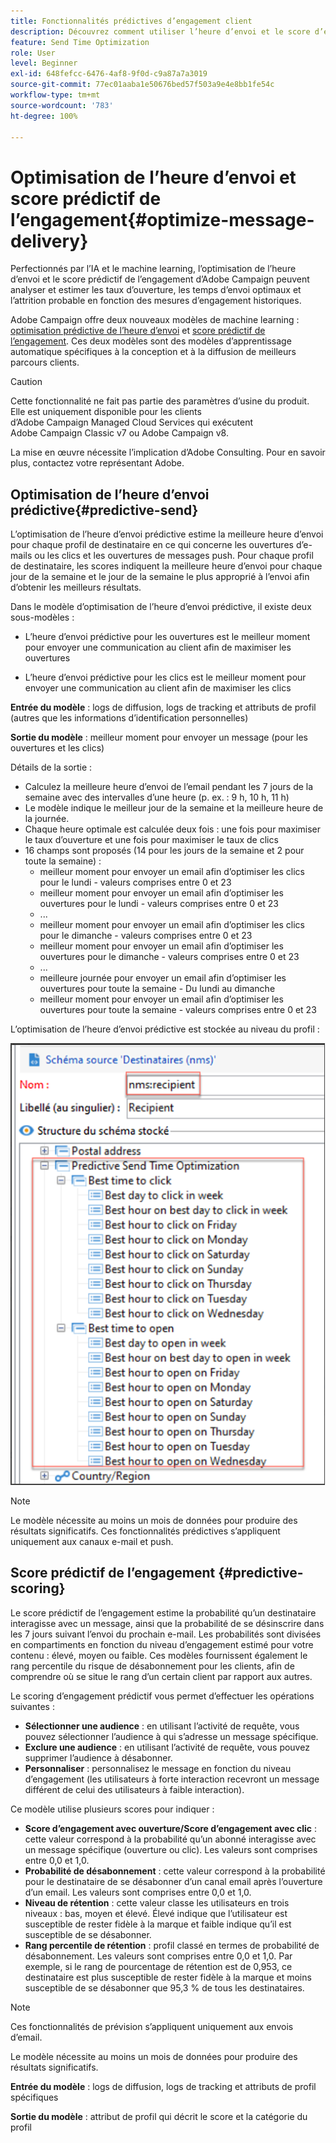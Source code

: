 ```yaml
---
title: Fonctionnalités prédictives d’engagement client
description: Découvrez comment utiliser l’heure d’envoi et le score d’engagement prédictifs
feature: Send Time Optimization
role: User
level: Beginner
exl-id: 648fefcc-6476-4af8-9f0d-c9a87a7a3019
source-git-commit: 77ec01aaba1e50676bed57f503a9e4e8bb1fe54c
workflow-type: tm+mt
source-wordcount: '783'
ht-degree: 100%

---
```


# Optimisation de l’heure d’envoi et score prédictif de l’engagement{#optimize-message-delivery}

Perfectionnés par l’IA et le machine learning, l’optimisation de l’heure d’envoi et le score prédictif de l’engagement d’Adobe Campaign peuvent analyser et estimer les taux d’ouverture, les temps d’envoi optimaux et l’attrition probable en fonction des mesures d’engagement historiques.

Adobe Campaign offre deux nouveaux modèles de machine learning : [optimisation prédictive de l’heure d’envoi](#predictive-send) et [score prédictif de l’engagement](#predictive-scoring). Ces deux modèles sont des modèles d’apprentissage automatique spécifiques à la conception et à la diffusion de meilleurs parcours clients.

>[!CAUTION]
>
>Cette fonctionnalité ne fait pas partie des paramètres d’usine du produit. Elle est uniquement disponible pour les clients d’Adobe Campaign Managed Cloud Services qui exécutent Adobe Campaign Classic v7 ou Adobe Campaign v8.
>
>La mise en œuvre nécessite l’implication d’Adobe Consulting. Pour en savoir plus, contactez votre représentant Adobe.
>


## Optimisation de l’heure d’envoi prédictive{#predictive-send}

L’optimisation de l’heure d’envoi prédictive estime la meilleure heure d’envoi pour chaque profil de destinataire en ce qui concerne les ouvertures d’e-mails ou les clics et les ouvertures de messages push. Pour chaque profil de destinataire, les scores indiquent la meilleure heure d’envoi pour chaque jour de la semaine et le jour de la semaine le plus approprié à l’envoi afin d’obtenir les meilleurs résultats.

Dans le modèle d’optimisation de l’heure d’envoi prédictive, il existe deux sous-modèles :

* L’heure d’envoi prédictive pour les ouvertures est le meilleur moment pour envoyer une communication au client afin de maximiser les ouvertures

* L’heure d’envoi prédictive pour les clics est le meilleur moment pour envoyer une communication au client afin de maximiser les clics


**Entrée du modèle** : logs de diffusion, logs de tracking et attributs de profil (autres que les informations d’identification personnelles)

**Sortie du modèle** : meilleur moment pour envoyer un message (pour les ouvertures et les clics)

Détails de la sortie :

* Calculez la meilleure heure d’envoi de l’email pendant les 7 jours de la semaine avec des intervalles d’une heure (p. ex. : 9 h, 10 h, 11 h)
* Le modèle indique le meilleur jour de la semaine et la meilleure heure de la journée.
* Chaque heure optimale est calculée deux fois : une fois pour maximiser le taux d’ouverture et une fois pour maximiser le taux de clics
* 16 champs sont proposés (14 pour les jours de la semaine et 2 pour toute la semaine) :
   * meilleur moment pour envoyer un email afin d’optimiser les clics pour le lundi - valeurs comprises entre 0 et 23
   * meilleur moment pour envoyer un email afin d’optimiser les ouvertures pour le lundi - valeurs comprises entre 0 et 23
   * ...
   * meilleur moment pour envoyer un email afin d’optimiser les clics pour le dimanche - valeurs comprises entre 0 et 23
   * meilleur moment pour envoyer un email afin d’optimiser les ouvertures pour le dimanche - valeurs comprises entre 0 et 23
   * ...
   * meilleure journée pour envoyer un email afin d’optimiser les ouvertures pour toute la semaine - Du lundi au dimanche
   * meilleur moment pour envoyer un email afin d’optimiser les ouvertures pour toute la semaine - valeurs comprises entre 0 et 23


L’optimisation de l’heure d’envoi prédictive est stockée au niveau du profil :

![](assets/sto-schema.png)


>[!NOTE]
>
>Le modèle nécessite au moins un mois de données pour produire des résultats significatifs. Ces fonctionnalités prédictives s’appliquent uniquement aux canaux e-mail et push.
>


## Score prédictif de l’engagement {#predictive-scoring}

Le score prédictif de l’engagement estime la probabilité qu’un destinataire interagisse avec un message, ainsi que la probabilité de se désinscrire dans les 7 jours suivant l’envoi du prochain e-mail. Les probabilités sont divisées en compartiments en fonction du niveau d’engagement estimé pour votre contenu : élevé, moyen ou faible. Ces modèles fournissent également le rang percentile du risque de désabonnement pour les clients, afin de comprendre où se situe le rang d’un certain client par rapport aux autres.

Le scoring d’engagement prédictif vous permet d’effectuer les opérations suivantes :

* **Sélectionner une audience** : en utilisant l’activité de requête, vous pouvez sélectionner l’audience à qui s’adresse un message spécifique.
* **Exclure une audience** : en utilisant l’activité de requête, vous pouvez supprimer l’audience à désabonner.
* **Personnaliser** : personnalisez le message en fonction du niveau d’engagement (les utilisateurs à forte interaction recevront un message différent de celui des utilisateurs à faible interaction).

Ce modèle utilise plusieurs scores pour indiquer :

* **Score d’engagement avec ouverture/Score d’engagement avec clic** : cette valeur correspond à la probabilité qu’un abonné interagisse avec un message spécifique (ouverture ou clic). Les valeurs sont comprises entre 0,0 et 1,0.
* **Probabilité de désabonnement** : cette valeur correspond à la probabilité pour le destinataire de se désabonner d’un canal email après l’ouverture d’un email. Les valeurs sont comprises entre 0,0 et 1,0.
* **Niveau de rétention** : cette valeur classe les utilisateurs en trois niveaux : bas, moyen et élevé. Élevé indique que l’utilisateur est susceptible de rester fidèle à la marque et faible indique qu’il est susceptible de se désabonner.
* **Rang percentile de rétention** : profil classé en termes de probabilité de désabonnement. Les valeurs sont comprises entre 0,0 et 1,0. Par exemple, si le rang de pourcentage de rétention est de 0,953, ce destinataire est plus susceptible de rester fidèle à la marque et moins susceptible de se désabonner que 95,3 % de tous les destinataires.

>[!NOTE]
>
>Ces fonctionnalités de prévision s’appliquent uniquement aux envois d’email.
>
>Le modèle nécessite au moins un mois de données pour produire des résultats significatifs.

**Entrée du modèle** : logs de diffusion, logs de tracking et attributs de profil spécifiques

**Sortie du modèle** : attribut de profil qui décrit le score et la catégorie du profil
